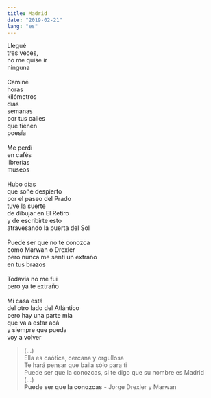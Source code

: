 ```yaml
---
title: Madrid
date: "2019-02-21"
lang: "es"
---
```


Llegué\
tres veces,\
no me quise ir\
ninguna\
\
Caminé\
horas\
kilómetros\
días\
semanas\
por tus calles\
que tienen\
poesía\
\
Me perdí\
en cafés\
librerías\
museos\
\
Hubo días\
que soñé despierto\
por el paseo del Prado\
tuve la suerte\
de dibujar en El Retiro\
y de escribirte esto\
atravesando la puerta del Sol\
\
Puede ser que no te conozca\
como Marwan o Drexler\
pero nunca me sentí un extraño\
en tus brazos\
\
Todavía no me fui\
pero ya te extraño\
\
Mí casa está\
del otro lado del Atlántico\
pero hay una parte mia\
que va a estar acá\
y siempre que pueda\
voy a volver

> (...)\
> Ella es caótica, cercana y orgullosa\
> Te hará pensar que baila sólo para ti\
> Puede ser que la conozcas, si te digo que su nombre es Madrid\
> (...)\
> **Puede ser que la conozcas** - Jorge Drexler y Marwan
